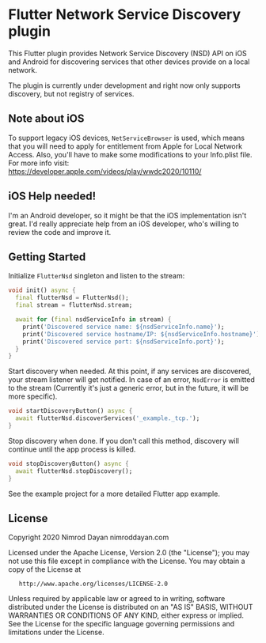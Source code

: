 # Flutter Network Service Discovery plugin

This Flutter plugin provides Network Service Discovery (NSD) API on iOS and Android
for discovering services that other devices provide on a local network.

The plugin is currently under development and right now only supports discovery,
but not registry of services.

## Note about iOS

To support legacy iOS devices, `NetServiceBrowser` is used, which means that you will need
to apply for entitlement from Apple for Local Network Access. Also, you'll have to
make some modifications to your Info.plist file. For more info visit:
https://developer.apple.com/videos/play/wwdc2020/10110/

## iOS Help needed!

I'm an Android developer, so it might be that the iOS implementation isn't great.
I'd really appreciate help from an iOS developer, who's willing to review the code and improve it.

## Getting Started

Initialize `FlutterNsd` singleton and listen to the stream:

```dart
void init() async {
  final flutterNsd = FlutterNsd();
  final stream = flutterNsd.stream;

  await for (final nsdServiceInfo in stream) {
    print('Discovered service name: ${nsdServiceInfo.name}');
    print('Discovered service hostname/IP: ${nsdServiceInfo.hostname}');
    print('Discovered service port: ${nsdServiceInfo.port}');
  }
}
```

Start discovery when needed. At this point, if any services are discovered, your stream listener
will get notified. In case of an error, `NsdError` is emitted to the stream (Currently it's
just a generic error, but in the future, it will be more specific).


```dart
void startDiscoveryButton() async {
  await flutterNsd.discoverServices('_example._tcp.');
}
```

Stop discovery when done. If you don't call this method, discovery will continue until the app
process is killed.

```dart
void stopDiscoveryButton() async {
  await flutterNsd.stopDiscovery();
}

```

See the example project for a more detailed Flutter app example.

## License

Copyright 2020 Nimrod Dayan nimroddayan.com

   Licensed under the Apache License, Version 2.0 (the "License");
   you may not use this file except in compliance with the License.
   You may obtain a copy of the License at

       http://www.apache.org/licenses/LICENSE-2.0

   Unless required by applicable law or agreed to in writing, software
   distributed under the License is distributed on an "AS IS" BASIS,
   WITHOUT WARRANTIES OR CONDITIONS OF ANY KIND, either express or implied.
   See the License for the specific language governing permissions and
   limitations under the License.
